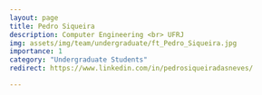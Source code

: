 ```yaml
---
layout: page
title: Pedro Siqueira
description: Computer Engineering <br> UFRJ
img: assets/img/team/undergraduate/ft_Pedro_Siqueira.jpg
importance: 1
category: "Undergraduate Students"
redirect: https://www.linkedin.com/in/pedrosiqueiradasneves/

---
```

